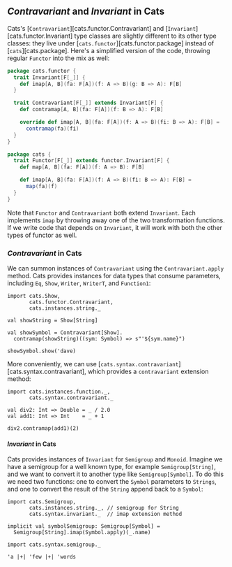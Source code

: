 ## *Contravariant* and *Invariant* in Cats

Cats's [`Contravariant`][cats.functor.Contravariant] and [`Invariant`][cats.functor.Invariant] type classes are slightly different to its other type classes: they live under [`cats.functor`][cats.functor.package] instead of [`cats`][cats.package]. 
Here's a simplified version of the code, throwing regular `Functor` into the mix as well:

```scala
package cats.functor {
  trait Invariant[F[_]] {
    def imap[A, B](fa: F[A])(f: A => B)(g: B => A): F[B]
  }

  trait Contravariant[F[_]] extends Invariant[F] {
    def contramap[A, B](fa: F[A])(f: B => A): F[B]

    override def imap[A, B](fa: F[A])(f: A => B)(fi: B => A): F[B] =
      contramap(fa)(fi)
  }
}

package cats {
  trait Functor[F[_]] extends functor.Invariant[F] {
    def map[A, B](fa: F[A])(f: A => B): F[B]

    def imap[A, B](fa: F[A])(f: A => B)(fi: B => A): F[B] =
      map(fa)(f)
  }
}
```

Note that `Functor` and `Contravariant` both extend `Invariant`.
Each implements `imap` by throwing away one of the two transformation functions.
If we write code that depends on `Invariant`,
it will work with both the other types of functor as well.

### *Contravariant* in Cats

We can summon instances of `Contravariant`
using the `Contravariant.apply` method.
Cats provides instances for data types that consume parameters,
including `Eq`, `Show`, `Writer`, `WriterT`, and `Function1`:

```tut:book
import cats.Show,
       cats.functor.Contravariant,
       cats.instances.string._

val showString = Show[String]

val showSymbol = Contravariant[Show].
  contramap(showString)((sym: Symbol) => s"'${sym.name}")

showSymbol.show('dave)
```

More conveniently, we can use
[`cats.syntax.contravariant`][cats.syntax.contravariant],
which provides a `contravariant` extension method:

```tut:book
import cats.instances.function._,
       cats.syntax.contravariant._

val div2: Int => Double = _ / 2.0
val add1: Int => Int    = _ + 1

div2.contramap(add1)(2)
```

#### *Invariant* in Cats

Cats provides instances of `Invariant` for `Semigroup` and `Monoid`.
Imagine we have a semigroup for a well known type, for example `Semigroup[String]`,
and we want to convert it to another type like `Semigroup[Symbol]`.
To do this we need two functions: one to convert the `Symbol` parameters to `Strings`,
and one to convert the result of the `String` append back to a `Symbol`:

```tut:book
import cats.Semigroup,
       cats.instances.string._, // semigroup for String
       cats.syntax.invariant._  // imap extension method

implicit val symbolSemigroup: Semigroup[Symbol] =
  Semigroup[String].imap(Symbol.apply)(_.name)

import cats.syntax.semigroup._

'a |+| 'few |+| 'words
```
